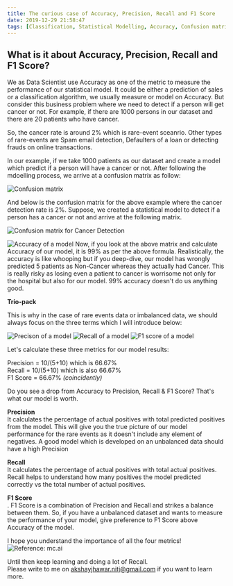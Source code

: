 ```yaml
---
title: The curious case of Accuracy, Precision, Recall and F1 Score
date: 2019-12-29 21:58:47
tags: [Classification, Statistical Modelling, Accuracy, Confusion matrix]
---
```



## What is it about Accuracy, Precision, Recall and F1 Score?

We as Data Scientist use Accuracy as one of the metric to measure the performance of our statistical model. It could be either a prediction of sales or a classification algorithm, we usually measure or model on Accuracy. But consider this business problem where we need to detect if a person will get cancer or not. For example, if there are 1000 persons in our dataset and there are 20 patients who have cancer. 

So, the cancer rate is around 2% which is rare-event sceanrio. Other types of rare-events are Spam email detection, Defaulters of a loan or detecting frauds on online transactions.

In our example, if we take 1000 patients as our dataset and create a model which predict if a person will have a cancer or not. After following the mdoelling process, we arrive at a confusion matrix as follow:

![Confusion matrix](/images/confusion_1.PNG)

And below is the confusion matrix for the above example where the cancer detection rate is 2%. Suppose, we created a statistical model to detect if a person has a cancer or not and arrive at the following matrix.

![Confusion matrix for Cancer Detection](/images/confusion_2.PNG)

![Accuracy of a model](/images/accuracy.PNG)
Now, if you look at the above matrix and calculate Accuracy of our model, it is 99% as per the above formula. Realistically, the accuracy is like whooping but if you deep-dive, our model has wrongly predicted 5 patients as Non-Cancer whereas they actually had Cancer. This is really risky as losing even a patient to cancer is worrisome not only for the hospital but also for our model.
99% accuracy doesn't do us anything good.

**Trio-pack**

This is why in the case of rare events data or imbalanced data, we should always focus on the three terms which I will introduce below:

![Precison of a model](/images/Precision.PNG)
![Recall of a model](/images/recall.PNG)
![F1 score of a model](/images/F1.PNG)

Let's calculate these three metrics for our model results:

Precision = 10/(5+10) which is 66.67% </br>
Recall    = 10/(5+10) which is also 66.67% </br>
F1 Score  = 66.67% _(coincidently)_

Do you see a drop from Accuracy to Precision, Recall & F1 Score? That's what our model is worth.

**Precision**</br>
It calculates the percentage of actual positives with total predicted positives from the model. This will give you the true picture of our model performance for the rare events as it doesn't include any element of negatives. A good model which is developed on an unbalanced data should have a high Precision

**Recall**</br>
It calculates the percentage of actual positives with total actual positives. Recall helps to understand how many positives the model predicted correctly vs the total number of actual positives.

**F1 Score**</br>.
F1 Score is a combination of Precision and Recall and strikes a balance between them. So, if you have a unbalanced dataset and wants to measure the performance of your model, give preference to F1 Score above Accuracy of the model.

I hope you understand the importance of all the four metrics!
![Reference: mc.ai](/images/Meme.jpeg)

Until then keep learning and doing a lot of Recall.</br>
Please write to me on akshayjhawar.nitj@gmail.com if you want to learn more.






